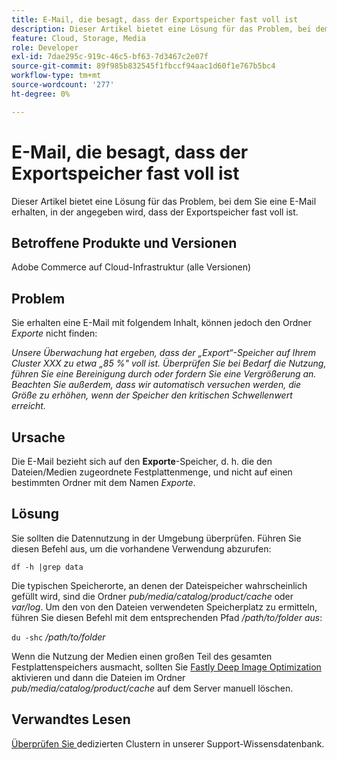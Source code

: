 ```yaml
---
title: E-Mail, die besagt, dass der Exportspeicher fast voll ist
description: Dieser Artikel bietet eine Lösung für das Problem, bei dem Sie eine E-Mail erhalten, in der angegeben wird, dass der Exportspeicher fast voll ist.
feature: Cloud, Storage, Media
role: Developer
exl-id: 7dae295c-919c-46c5-bf63-7d3467c2e07f
source-git-commit: 89f985b832545f1fbccf94aac1d60f1e767b5bc4
workflow-type: tm+mt
source-wordcount: '277'
ht-degree: 0%

---
```


# E-Mail, die besagt, dass der Exportspeicher fast voll ist

Dieser Artikel bietet eine Lösung für das Problem, bei dem Sie eine E-Mail erhalten, in der angegeben wird, dass der Exportspeicher fast voll ist.

## Betroffene Produkte und Versionen

Adobe Commerce auf Cloud-Infrastruktur (alle Versionen)

## Problem

Sie erhalten eine E-Mail mit folgendem Inhalt, können jedoch den Ordner *Exporte* nicht finden:

*Unsere Überwachung hat ergeben, dass der „Export“-Speicher auf Ihrem Cluster XXX zu etwa „85 %&quot; voll ist.*
*Überprüfen Sie bei Bedarf die Nutzung, führen Sie eine Bereinigung durch oder fordern Sie eine Vergrößerung an.*
*Beachten Sie außerdem, dass wir automatisch versuchen werden, die Größe zu erhöhen, wenn der Speicher den kritischen Schwellenwert erreicht.*

## Ursache

Die E-Mail bezieht sich auf den **Exporte**-Speicher, d. h. die den Dateien/Medien zugeordnete Festplattenmenge, und nicht auf einen bestimmten Ordner mit dem Namen *Exporte*.

## Lösung

Sie sollten die Datennutzung in der Umgebung überprüfen. Führen Sie diesen Befehl aus, um die vorhandene Verwendung abzurufen:

`df -h |grep data`

Die typischen Speicherorte, an denen der Dateispeicher wahrscheinlich gefüllt wird, sind die Ordner *pub/media/catalog/product/cache* oder *var/log*. Um den von den Dateien verwendeten Speicherplatz zu ermitteln, führen Sie diesen Befehl mit dem entsprechenden Pfad */path/to/folder aus*:

`du -shc` */path/to/folder*

Wenn die Nutzung der Medien einen großen Teil des gesamten Festplattenspeichers ausmacht, sollten Sie [Fastly Deep Image Optimization](https://experienceleague.adobe.com/en/docs/commerce-cloud-service/user-guide/cdn/fastly-image-optimization#deep-image-optimization) aktivieren und dann die Dateien im Ordner *pub/media/catalog/product/cache* auf dem Server manuell löschen.

## Verwandtes Lesen

[Überprüfen Sie ](https://experienceleague.adobe.com/en/docs/commerce-cloud-service/user-guide/develop/storage/manage-disk-space#check-dedicated-clusters) dedizierten Clustern in unserer Support-Wissensdatenbank.
